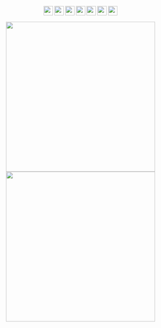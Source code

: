 <p align="center">
  <img src="https://img.shields.io/badge/next.js-%2320232a?style=for-the-badge&logo=nextdotjs&logoColor=white" height="25"/>
  <img src="https://img.shields.io/badge/typescript-%2320232a.svg?style=for-the-badge&logo=typescript&logoColor=007ACC" height="25"/>
  <img src="https://img.shields.io/badge/react-%2320232a.svg?style=for-the-badge&logo=react&logoColor=%2361DAFB" height="25" />
  <img src="https://img.shields.io/badge/tailwind_css-%2320232a.svg?style=for-the-badge&logo=tailwind-css&logoColor=blue" height="25"/>
  <img src="https://img.shields.io/badge/firebase-%2320232a.svg?style=for-the-badge&logo=firebase" height="25"/>
  <img src="https://img.shields.io/badge/django-%2320232a.svg?style=for-the-badge&logo=django&logoColor=white" height=25"/>
  <img src="https://img.shields.io/badge/vercel-%2320232a.svg?style=for-the-badge&logo=vercel&logoColor=white" height="25"/>
</p>


<div align=center>
<img width="400" src="https://github-readme-stats.vercel.app/api?username=kaizenics&theme=react&show_icons=true&hide_border=true&count_private=true"/>
<img width="400" src="https://github-readme-streak-stats.herokuapp.com/?user=kaizenics&theme=react&hide_border=true"/>
</div>

